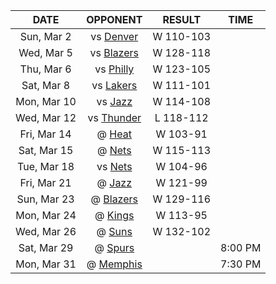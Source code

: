 |    DATE     |             OPPONENT             |  RESULT   |  TIME   |
|:-----------:|:--------------------------------:|:---------:|:-------:|
| Sun, Mar 2  |  vs [Denver](/r/denvernuggets)   | W 110-103 |         |
| Wed, Mar 5  |     vs [Blazers](/r/ripcity)     | W 128-118 |         |
| Thu, Mar 6  |      vs [Philly](/r/sixers)      | W 123-105 |         |
| Sat, Mar 8  |      vs [Lakers](/r/lakers)      | W 111-101 |         |
| Mon, Mar 10 |      vs [Jazz](/r/UtahJazz)      | W 114-108 |         |
| Wed, Mar 12 |     vs [Thunder](/r/Thunder)     | L 118-112 |         |
| Fri, Mar 14 |        @ [Heat](/r/heat)         | W 103-91  |         |
| Sat, Mar 15 |       @ [Nets](/r/GoNets)        | W 115-113 |         |
| Tue, Mar 18 |       vs [Nets](/r/GoNets)       | W 104-96  |         |
| Fri, Mar 21 |      @ [Jazz](/r/UtahJazz)       | W 121-99  |         |
| Sun, Mar 23 |     @ [Blazers](/r/ripcity)      | W 129-116 |         |
| Mon, Mar 24 |       @ [Kings](/r/kings)        | W 113-95  |         |
| Wed, Mar 26 |        @ [Suns](/r/suns)         | W 132-102 |         |
| Sat, Mar 29 |      @ [Spurs](/r/NBASpurs)      |           | 8:00 PM |
| Mon, Mar 31 | @ [Memphis](/r/memphisgrizzlies) |           | 7:30 PM |